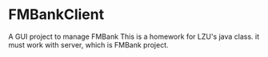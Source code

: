 # FMBankClient
A GUI project to manage FMBank
This is a homework for LZU's java class.
it must work with server, which is FMBank project.
